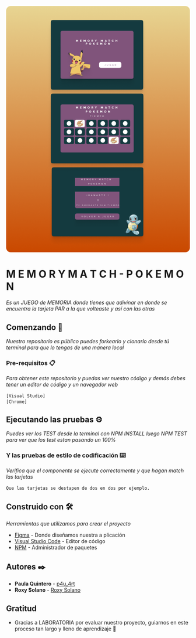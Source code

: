 <img src="./images/prototype.png">

# M E M O R Y M A T C H - P O K E M O N

_Es un JUEGO de MEMORIA donde tienes  que adivinar en donde se encuentra la tarjeta PAR a la que volteaste y así con las otras_

## Comenzando 🚀

_Nuestro repositorio es público puedes forkearlo y clonarlo desde tú terminal para que lo tengas de una manera local_

### Pre-requisitos 📋

_Para obtener este repositorio y puedas ver nuestro código y demás debes tener un editor de código y un navegador web_

```
[Visual Studio]
[Chrome]

```

## Ejecutando las pruebas ⚙️

_Puedes ver los TEST desde la terminal con NPM INSTALL luego NPM TEST para ver que  los test estan pasando un 100%_

### Y las pruebas de estilo de codificación ⌨️

_Verifica que el componente se ejecute correctamente y que hagan match las tarjetas_

```
Que las tarjetas se destapen de dos en dos por ejemplo. 

```


## Construido con 🛠️

_Herramientas que utilizamos para crear el proyecto_

* [Figma](https://www.figma.com/downloads/) - Donde diseñamos nuestra a plicación 
* [Visual Studio Code](https://code.visualstudio.com/) - Editor de código
* [NPM](https://www.npmjs.com/) - Administrador de paquetes 

## Autores ✒️

* **Paula Quintero** - [p4u_4rt](https://www.instagram.com/p4u_4rt/)
* **Roxy Solano** - [Roxy Solano](https://github.com/MSSROXY)

##  Gratitud 

* Gracias a LABORATORIA por evaluar nuestro proyecto, guiarnos en este proceso tan largo y lleno de aprendizaje 📢
